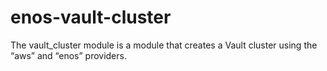 # enos-vault-cluster
The vault_cluster module is a module that creates a Vault cluster using the “aws” and “enos” providers.